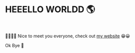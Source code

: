 # HEEELLO WORLDD 🌎

<br/>

🙋‍♂️🙋‍♀️ Nice to meet you everyone, check out [my website](https://siraom15.github.io/) 😁😀

Ok Bye 👋
